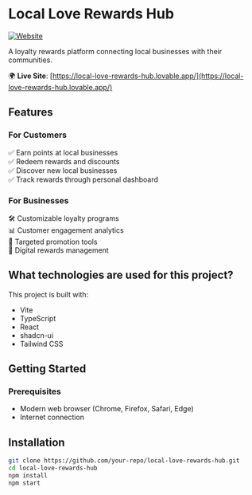 # Local Love Rewards Hub

[![Website](https://img.shields.io/website-up-down-green-red/https/local-love-rewards-hub.lovable.app.svg)](https://local-love-rewards-hub.lovable.app/)

A loyalty rewards platform connecting local businesses with their communities.

🌍 **Live Site**: [https://local-love-rewards-hub.lovable.app/](https://local-love-rewards-hub.lovable.app/)

## Features

### For Customers
✅ Earn points at local businesses  
✅ Redeem rewards and discounts  
✅ Discover new local businesses  
✅ Track rewards through personal dashboard  

### For Businesses
🛠 Customizable loyalty programs  
📊 Customer engagement analytics  
🎯 Targeted promotion tools  
📱 Digital rewards management  

## What technologies are used for this project?

This project is built with:

- Vite
- TypeScript
- React
- shadcn-ui
- Tailwind CSS

## Getting Started

### Prerequisites
- Modern web browser (Chrome, Firefox, Safari, Edge)
- Internet connection

## Installation

```bash
git clone https://github.com/your-repo/local-love-rewards-hub.git
cd local-love-rewards-hub
npm install
npm start
